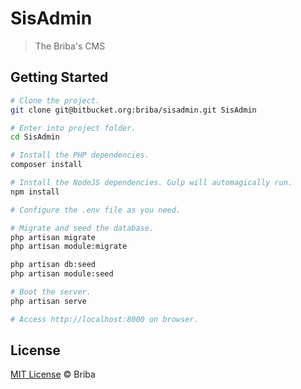 # SisAdmin
> The Briba's CMS

## Getting Started
~~~bash
# Clone the project.
git clone git@bitbucket.org:briba/sisadmin.git SisAdmin

# Enter into project folder.
cd SisAdmin

# Install the PHP dependencies.
composer install

# Install the NodeJS dependencies. Gulp will automagically run.
npm install

# Configure the .env file as you need.

# Migrate and seed the database.
php artisan migrate
php artisan module:migrate

php artisan db:seed
php artisan module:seed

# Boot the server.
php artisan serve

# Access http://localhost:8000 on browser.
~~~

## License
[MIT License](http://briba.mit-license.org) © Briba

